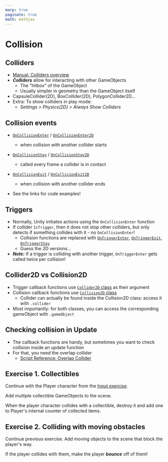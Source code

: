 ```yaml
---
marp: true
paginate: true
math: mathjax
---
```

<!-- headingDivider: 3 -->
<!-- class: invert -->

# Collision

## Colliders

* [Manual: Colliders overview](https://docs.unity3d.com/Manual/CollidersOverview.html)
* ***Colliders*** allow for interacting with other GameObjects
  * The "hitbox" of the GameObject
  * Usually simpler in geometry than the GameObject itself
* CapsuleCollider(2D), BoxCollider(2D), PolygonCollider2D...
* Extra: To show colliders in play mode:
  * *Settings > Physics(2D) > Always Show Colliders*

## Collision events

* [`OnCollisionEnter`](https://docs.unity3d.com/ScriptReference/Collider.OnCollisionEnter.html) / [`OnCollisionEnter2D`](https://docs.unity3d.com/ScriptReference/Collider2D.OnCollisionEnter2D.html)
  * when collision with another collider starts

* [`OnCollisionStay`](https://docs.unity3d.com/ScriptReference/Collider.OnCollisionStay.html) / [`OnCollisionStay2D`](https://docs.unity3d.com/ScriptReference/Collider2D.OnCollisionStay2D.html)
  * called every frame a collider is in contact
* [`OnCollisionExit`](https://docs.unity3d.com/ScriptReference/Collider.OnCollisionExit.html) / [`OnCollisionExit2D`](https://docs.unity3d.com/ScriptReference/Collider2D.OnCollisionExit2D.html)
  * when collision with another collider ends
* See the links for code examples!

<!-- _footer: "For more event methods, see [Script Reference: Monobehaviour Messages](https://docs.unity3d.com/ScriptReference/MonoBehaviour.html#Messages)" -->

## Triggers
* Normally, Unity initiates actions using the `OnCollisionEnter` function
* If collider `IsTrigger`, then it does not stop other colliders, but only detects if something collides with it - no `OnCollisionEnter`!
  * Collision functions are replaced with [`OnTriggerEnter`](https://docs.unity3d.com/ScriptReference/Collider.OnTriggerEnter.html), [`OnTriggerExit`](https://docs.unity3d.com/ScriptReference/Collider.OnTriggerExit.html), [`OnTriggerStay`]((https://docs.unity3d.com/ScriptReference/Collider.OnTriggerExit.html))
  * Guess the 2D versions...
* ***Note:*** If a trigger is colliding with another trigger, `OnTriggerEnter` gets called twice per collision!

## Collider2D vs Collision2D

* Trigger callback functions use [`Collider2D` class](https://docs.unity3d.com/ScriptReference/Collider2D.html) as their argument
* Collision callback functions use [`Collision2D` class](https://docs.unity3d.com/ScriptReference/Collision2D.html)
  * Collider can actually be found inside the Collision2D class: access it with `.collider`
* Most importantly: for both classes, you can access the corresponding gameObject with `.gameObject`

## Checking collision in Update

* The callback functions are handy, but sometimes you want to check collision inside an update function
* For that, you need the overlap collider
  * [Script Reference: Overlap Collider](https://docs.unity3d.com/ScriptReference/Collider2D.OverlapCollider.html)

## Exercise 1. Collectibles

<!-- _backgroundColor: Khaki -->

Continue with the Player character from the [Input exercise](input-handling.md#exercise-1-player-input).

Add multiple collectible GameObjects to the scene.

When the player character collides with a collectible, destroy it and add one to Player's internal counter of collected items.

## Exercise 2. Colliding with moving obstacles

<!-- _backgroundColor: Khaki -->

Continue previous exercise. Add moving objects to the scene that block the player's way. 

If the player collides with them, make the player ***bounce*** off of them!